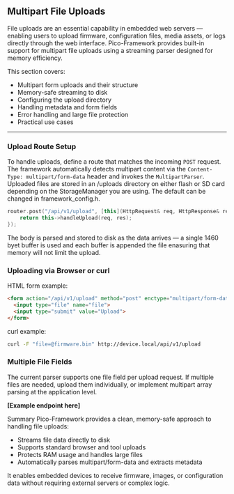 ## Multipart File Uploads

File uploads are an essential capability in embedded web servers — enabling users to upload firmware, configuration files, media assets, or logs directly through the web interface. Pico-Framework provides built-in support for multipart file uploads using a streaming parser designed for memory efficiency.

This section covers:

- Multipart form uploads and their structure
- Memory-safe streaming to disk
- Configuring the upload directory
- Handling metadata and form fields
- Error handling and large file protection
- Practical use cases

---

### Upload Route Setup

To handle uploads, define a route that matches the incoming `POST` request. The framework automatically detects multipart content via the `Content-Type: multipart/form-data` header and invokes the `MultipartParser`. Uploaded files are stored in an /uploads directory on either flash or SD card depending on the StorageManager you are using. The default can be changed in framework_config.h.

```cpp
router.post("/api/v1/upload", [this](HttpRequest& req, HttpResponse& res) {
    return this->handleUpload(req, res);
});
```

The body is parsed and stored to disk as the data arrives — a single 1460 byet buffer is used and each buffer is appended the file enasuring that memory will not limit the upload.

### Uploading via Browser or curl

HTML form example:

```html
<form action="/api/v1/upload" method="post" enctype="multipart/form-data">
  <input type="file" name="file">
  <input type="submit" value="Upload">
</form>
```

curl example:

```bash
curl -F "file=@firmware.bin" http://device.local/api/v1/upload
```

### Multiple File Fields

The current parser supports one file field per upload request. If multiple files are needed, upload them individually, or implement multipart array parsing at the application level.

**[Example endpoint here]**

Summary
Pico-Framework provides a clean, memory-safe approach to handling file uploads:

* Streams file data directly to disk
* Supports standard browser and tool uploads
* Protects RAM usage and handles large files
* Automatically parses multipart/form-data and extracts metadata
  
It enables embedded devices to receive firmware, images, or configuration data without requiring external servers or complex logic.